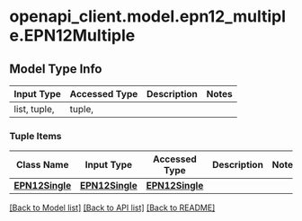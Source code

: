 # openapi_client.model.epn12_multiple.EPN12Multiple

## Model Type Info
Input Type | Accessed Type | Description | Notes
------------ | ------------- | ------------- | -------------
list, tuple,  | tuple,  |  | 

### Tuple Items
Class Name | Input Type | Accessed Type | Description | Notes
------------- | ------------- | ------------- | ------------- | -------------
[**EPN12Single**](EPN12Single.md) | [**EPN12Single**](EPN12Single.md) | [**EPN12Single**](EPN12Single.md) |  | 

[[Back to Model list]](../../README.md#documentation-for-models) [[Back to API list]](../../README.md#documentation-for-api-endpoints) [[Back to README]](../../README.md)

